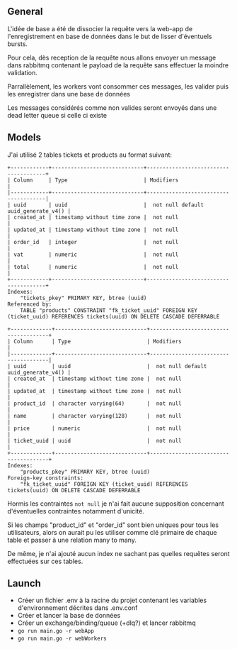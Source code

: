## General
L'idée de base a été de dissocier la requête vers la web-app de l'enregistrement en base de données dans le but de lisser d'éventuels bursts.

Pour cela, dès reception de la requête nous allons envoyer un message dans rabbitmq contenant le payload de la requête sans effectuer la moindre validation.

Parrallèlement, les workers vont consommer ces messages, les valider puis les enregistrer dans une base de données

Les messages considérés comme non valides seront envoyés dans une dead letter queue si celle ci existe

## Models
J'ai utilisé 2 tables tickets et products au format suivant:
```
+------------+-----------------------------+--------------------------------------+
| Column     | Type                        | Modifiers                            |
|------------+-----------------------------+--------------------------------------|
| uuid       | uuid                        |  not null default uuid_generate_v4() |
| created_at | timestamp without time zone |  not null                            |
| updated_at | timestamp without time zone |  not null                            |
| order_id   | integer                     |  not null                            |
| vat        | numeric                     |  not null                            |
| total      | numeric                     |  not null                            |
+------------+-----------------------------+--------------------------------------+
Indexes:
    "tickets_pkey" PRIMARY KEY, btree (uuid)
Referenced by:
    TABLE "products" CONSTRAINT "fk_ticket_uuid" FOREIGN KEY (ticket_uuid) REFERENCES tickets(uuid) ON DELETE CASCADE DEFERRABLE
```

```
+-------------+-----------------------------+--------------------------------------+
| Column      | Type                        | Modifiers                            |
|-------------+-----------------------------+--------------------------------------|
| uuid        | uuid                        |  not null default uuid_generate_v4() |
| created_at  | timestamp without time zone |  not null                            |
| updated_at  | timestamp without time zone |  not null                            |
| product_id  | character varying(64)       |  not null                            |
| name        | character varying(128)      |  not null                            |
| price       | numeric                     |  not null                            |
| ticket_uuid | uuid                        |  not null                            |
+-------------+-----------------------------+--------------------------------------+
Indexes:
    "products_pkey" PRIMARY KEY, btree (uuid)
Foreign-key constraints:
    "fk_ticket_uuid" FOREIGN KEY (ticket_uuid) REFERENCES tickets(uuid) ON DELETE CASCADE DEFERRABLE

```

Hormis les contraintes `not null` je n'ai fait aucune supposition concernant d'éventuelles contraintes notamment d'unicité.

Si les champs "product_id" et "order_id" sont bien uniques pour tous les utilisateurs, alors on aurait pu les utiliser comme clé primaire de chaque table et passer à une relation many to many.

De même, je n'ai ajouté aucun index ne sachant pas quelles requêtes seront effectuées sur ces tables.

## Launch
- Créer un fichier .env  à la racine du projet contenant les variables d'environnement décrites dans .env.conf
- Créer et lancer la base de données
- Créer un exchange/binding/queue (+dlq?) et lancer rabbitmq
- `go run main.go -r webApp`
- `go run main.go -r webWorkers`